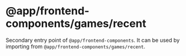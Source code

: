 # @app/frontend-components/games/recent

Secondary entry point of `@app/frontend-components`. It can be used by importing from `@app/frontend-components/games/recent`.
